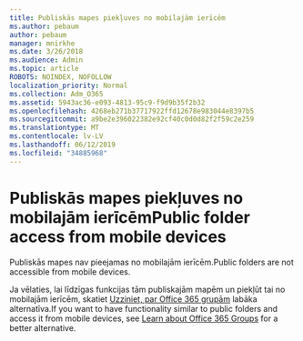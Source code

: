 ```yaml
---
title: Publiskās mapes piekļuves no mobilajām ierīcēm
ms.author: pebaum
author: pebaum
manager: mnirkhe
ms.date: 3/26/2018
ms.audience: Admin
ms.topic: article
ROBOTS: NOINDEX, NOFOLLOW
localization_priority: Normal
ms.collection: Adm_O365
ms.assetid: 5943ac36-e093-4813-95c9-f9d9b35f2b32
ms.openlocfilehash: 4268eb271b37717922ffd12678e983044e8397b5
ms.sourcegitcommit: a9be2e396022382e92cf40c0d0d82f2f59c2e259
ms.translationtype: MT
ms.contentlocale: lv-LV
ms.lasthandoff: 06/12/2019
ms.locfileid: "34885968"
---
```

# <a name="public-folder-access-from-mobile-devices"></a><span data-ttu-id="60837-102">Publiskās mapes piekļuves no mobilajām ierīcēm</span><span class="sxs-lookup"><span data-stu-id="60837-102">Public folder access from mobile devices</span></span>

<span data-ttu-id="60837-103">Publiskās mapes nav pieejamas no mobilajām ierīcēm.</span><span class="sxs-lookup"><span data-stu-id="60837-103">Public folders are not accessible from mobile devices.</span></span>
  
<span data-ttu-id="60837-104">Ja vēlaties, lai līdzīgas funkcijas tām publiskajām mapēm un piekļūt tai no mobilajām ierīcēm, skatiet [Uzziniet, par Office 365 grupām](https://support.office.com/article/learn-about-office-365-groups-b565caa1-5c40-40ef-9915-60fdb2d97fa2) labāka alternatīva.</span><span class="sxs-lookup"><span data-stu-id="60837-104">If you want to have functionality similar to public folders and access it from mobile devices, see [Learn about Office 365 Groups](https://support.office.com/article/learn-about-office-365-groups-b565caa1-5c40-40ef-9915-60fdb2d97fa2) for a better alternative.</span></span>
  